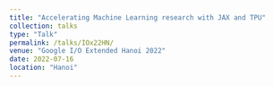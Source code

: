 ```yaml
---
title: "Accelerating Machine Learning research with JAX and TPU"
collection: talks
type: "Talk"
permalink: /talks/IOx22HN/ 
venue: "Google I/O Extended Hanoi 2022"
date: 2022-07-16
location: "Hanoi"
---
```

